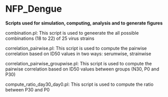 # NFP_Dengue

**Scripts used for simulation, computing, analysis and to generate figures**


combination.pl: This script is used to geneerate the all possible combinations (18 to 22) of 25 virus strains 

correlation_pairwise.pl: This script is used to compute the pairwise correlation based on ID50 values in two ways: serumwise, strainwise

correlation_pairwise_groupwise.pl: This script is used to compute the pairwise correlation based on ID50 values between groups (N30, P0 and P30)

compute_ratio_day30_day0.pl: This script is used to compute the ratio between P30 and P0
